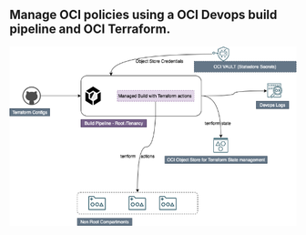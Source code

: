 Manage OCI policies using a OCI Devops build pipeline and OCI Terraform.
------


![](images/oci_devops_policies_dgs.drawio.png)
